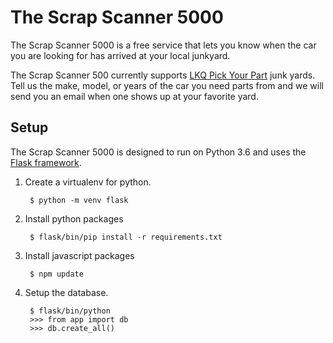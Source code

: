 The Scrap Scanner 5000
======================

The Scrap Scanner 5000 is a free service that lets you know when the car you are looking for has arrived at your local junkyard.

The Scrap Scanner 500 currently supports [LKQ Pick Your Part](https://www.lkqpickyourpart.com/) junk yards.
Tell us the make, model, or years of the car you need parts from and we will send you an email when one shows up at your favorite yard.

Setup
-----

The Scrap Scanner 5000 is designed to run on Python 3.6 and uses the [Flask framework](http://flask.pocoo.org/).

1. Create a virtualenv for python.

        $ python -m venv flask

2. Install python packages

        $ flask/bin/pip install -r requirements.txt
        
3. Install javascript packages

        $ npm update

4. Setup the database.

        $ flask/bin/python
        >>> from app import db
        >>> db.create_all()
